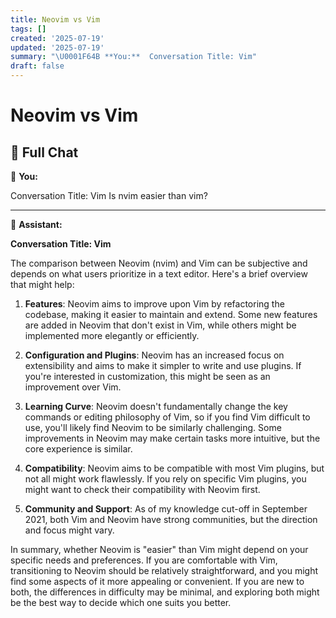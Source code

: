 ```yaml
---
title: Neovim vs Vim
tags: []
created: '2025-07-19'
updated: '2025-07-19'
summary: "\U0001F64B **You:**  Conversation Title: Vim"
draft: false
---
```


# Neovim vs Vim

## 🧠 Full Chat

🙋 **You:**

Conversation Title: Vim
Is nvim easier than vim?

---

🤖 **Assistant:**

**Conversation Title: Vim**

The comparison between Neovim (nvim) and Vim can be subjective and depends on what users prioritize in a text editor. Here's a brief overview that might help:

1. **Features**: Neovim aims to improve upon Vim by refactoring the codebase, making it easier to maintain and extend. Some new features are added in Neovim that don't exist in Vim, while others might be implemented more elegantly or efficiently.

2. **Configuration and Plugins**: Neovim has an increased focus on extensibility and aims to make it simpler to write and use plugins. If you're interested in customization, this might be seen as an improvement over Vim.

3. **Learning Curve**: Neovim doesn't fundamentally change the key commands or editing philosophy of Vim, so if you find Vim difficult to use, you'll likely find Neovim to be similarly challenging. Some improvements in Neovim may make certain tasks more intuitive, but the core experience is similar.

4. **Compatibility**: Neovim aims to be compatible with most Vim plugins, but not all might work flawlessly. If you rely on specific Vim plugins, you might want to check their compatibility with Neovim first.

5. **Community and Support**: As of my knowledge cut-off in September 2021, both Vim and Neovim have strong communities, but the direction and focus might vary.

In summary, whether Neovim is "easier" than Vim might depend on your specific needs and preferences. If you are comfortable with Vim, transitioning to Neovim should be relatively straightforward, and you might find some aspects of it more appealing or convenient. If you are new to both, the differences in difficulty may be minimal, and exploring both might be the best way to decide which one suits you better.